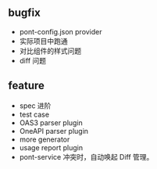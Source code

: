 ## bugfix

- pont-config.json provider
- 实际项目中跑通
- 对比组件的样式问题
- diff 问题

## feature

- spec 进阶
- test case
- OAS3 parser plugin
- OneAPI parser plugin
- more generator
- usage report plugin
- pont-service 冲突时，自动唤起 Diff 管理。
